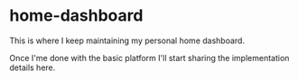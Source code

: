 # home-dashboard

This is where I keep maintaining my personal home dashboard.

Once I'me done with the basic platform I'll start sharing the implementation details here.
